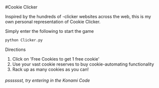#Cookie Clicker

Inspired by the hundreds of -clicker websites across the web, this is my own personal representation of Cookie Clicker.

Simply enter the following to start the game
```python
python Clicker.py
```

Directions
1. Click on 'Free Cookies to get 1 free cookie'
2. Use your vast cookie reserves to buy cookie-automating functionality
3. Rack up as many cookies as you can!






###### _psssssst,_ try entering in the Konami Code
